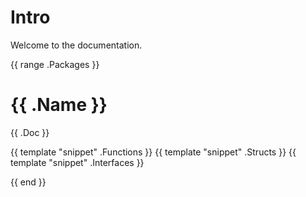 # Intro

Welcome to the documentation.

{{ range .Packages }}

# {{ .Name }}

{{ .Doc }}

{{ template "snippet" .Functions }}
{{ template "snippet" .Structs }}
{{ template "snippet" .Interfaces }}

{{ end }}